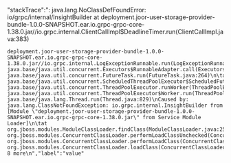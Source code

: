 "stackTrace":": 
java.lang.NoClassDefFoundError: 
io/grpc/internal/InsightBuilder
	at deployment.joor-user-storage-provider-bundle-1.0.0-SNAPSHOT.ear.io.grpc-grpc-core-1.38.0.jar//io.grpc.internal.ClientCallImpl$DeadlineTimer.run(ClientCallImpl.java:383)
	
	deployment.joor-user-storage-provider-bundle-1.0.0-SNAPSHOT.ear.io.grpc-grpc-core-1.38.0.jar//io.grpc.internal.LogExceptionRunnable.run(LogExceptionRunnable.java:43)\n\tat java.base/java.util.concurrent.Executors$RunnableAdapter.call(Executors.java:515)\n\tat java.base/java.util.concurrent.FutureTask.run(FutureTask.java:264)\n\tat java.base/java.util.concurrent.ScheduledThreadPoolExecutor$ScheduledFutureTask.run(ScheduledThreadPoolExecutor.java:304)\n\tat java.base/java.util.concurrent.ThreadPoolExecutor.runWorker(ThreadPoolExecutor.java:1128)\n\tat java.base/java.util.concurrent.ThreadPoolExecutor$Worker.run(ThreadPoolExecutor.java:628)\n\tat java.base/java.lang.Thread.run(Thread.java:829)\nCaused by: java.lang.ClassNotFoundException: io.grpc.internal.InsightBuilder from [Module \"deployment.joor-user-storage-provider-bundle-1.0.0-SNAPSHOT.ear.io.grpc-grpc-core-1.38.0.jar\" from Service Module Loader]\n\tat org.jboss.modules.ModuleClassLoader.findClass(ModuleClassLoader.java:255)\n\tat org.jboss.modules.ConcurrentClassLoader.performLoadClassUnchecked(ConcurrentClassLoader.java:410)\n\tat org.jboss.modules.ConcurrentClassLoader.performLoadClass(ConcurrentClassLoader.java:398)\n\tat org.jboss.modules.ConcurrentClassLoader.loadClass(ConcurrentClassLoader.java:116)\n\t... 8 more\n","label":"value"